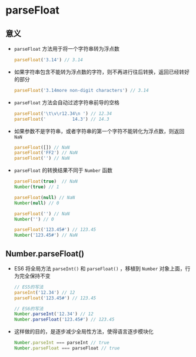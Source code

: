 # parseFloat

## 意义

- `parseFloat` 方法用于将一个字符串转为浮点数

    ```js
    parseFloat('3.14') // 3.14
    ```

- 如果字符串包含不能转为浮点数的字符，则不再进行往后转换，返回已经转好的部分

    ```js
    parseFloat('3.14more non-digit characters') // 3.14
    ```

- `parseFloat` 方法会自动过滤字符串前导的空格

    ```js
    parseFloat('\t\v\r12.34\n ') // 12.34
    parseFloat('          14.3') // 14.3
    ```

- 如果参数不是字符串，或者字符串的第一个字符不能转化为浮点数，则返回 `NaN`

    ```js
    parseFloat([]) // NaN
    parseFloat('FF2') // NaN
    parseFloat('') // NaN
    ```

- `parseFloat` 的转换结果不同于 `Number` 函数

    ```js
    parseFloat(true)  // NaN
    Number(true) // 1

    parseFloat(null) // NaN
    Number(null) // 0

    parseFloat('') // NaN
    Number('') // 0

    parseFloat('123.45#') // 123.45
    Number('123.45#') // NaN
    ```

## Number.parseFloat()

- ES6 将全局方法 `parseInt()` 和 `parseFloat()` ，移植到 `Number` 对象上面，行为完全保持不变

    ```js
    // ES5的写法
    parseInt('12.34') // 12
    parseFloat('123.45#') // 123.45

    // ES6的写法
    Number.parseInt('12.34') // 12
    Number.parseFloat('123.45#') // 123.45
    ```

- 这样做的目的，是逐步减少全局性方法，使得语言逐步模块化

    ```js
    Number.parseInt === parseInt // true
    Number.parseFloat === parseFloat // true
    ```
